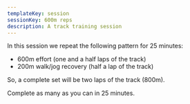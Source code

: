 ```yaml
---
templateKey: session
sessionKey: 600m reps
description: A track training session
---
```

In this session we repeat the following pattern for 25 minutes:

- 600m effort (one and a half laps of the track)
- 200m walk/jog recovery (half a lap of the track)

So, a complete set will be two laps of the track (800m).

Complete as many as you can in 25 minutes.
